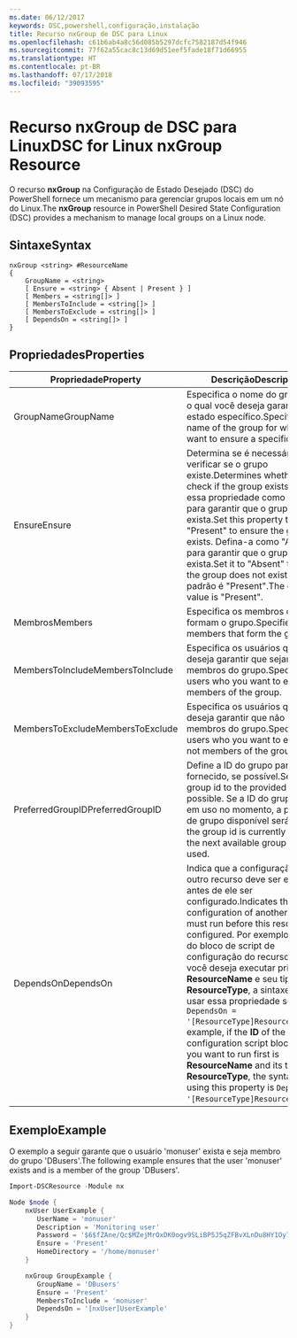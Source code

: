 ```yaml
---
ms.date: 06/12/2017
keywords: DSC,powershell,configuração,instalação
title: Recurso nxGroup de DSC para Linux
ms.openlocfilehash: c61b6ab4a8c56d085b5297dcfc7582187d54f946
ms.sourcegitcommit: 77f62a55cac8c13d69d51eef5fade18f71d66955
ms.translationtype: HT
ms.contentlocale: pt-BR
ms.lasthandoff: 07/17/2018
ms.locfileid: "39093595"
---
```

# <a name="dsc-for-linux-nxgroup-resource"></a><span data-ttu-id="a133c-103">Recurso nxGroup de DSC para Linux</span><span class="sxs-lookup"><span data-stu-id="a133c-103">DSC for Linux nxGroup Resource</span></span>

<span data-ttu-id="a133c-104">O recurso **nxGroup** na Configuração de Estado Desejado (DSC) do PowerShell fornece um mecanismo para gerenciar grupos locais em um nó do Linux.</span><span class="sxs-lookup"><span data-stu-id="a133c-104">The **nxGroup** resource in PowerShell Desired State Configuration (DSC) provides a mechanism to manage local groups on a Linux node.</span></span>

## <a name="syntax"></a><span data-ttu-id="a133c-105">Sintaxe</span><span class="sxs-lookup"><span data-stu-id="a133c-105">Syntax</span></span>

```
nxGroup <string> #ResourceName
{
    GroupName = <string>
    [ Ensure = <string> { Absent | Present } ]
    [ Members = <string[]> ]
    [ MembersToInclude = <string[]> ]
    [ MembersToExclude = <string[]> ]
    [ DependsOn = <string[]> ]
}
```

## <a name="properties"></a><span data-ttu-id="a133c-106">Propriedades</span><span class="sxs-lookup"><span data-stu-id="a133c-106">Properties</span></span>

|  <span data-ttu-id="a133c-107">Propriedade</span><span class="sxs-lookup"><span data-stu-id="a133c-107">Property</span></span> |  <span data-ttu-id="a133c-108">Descrição</span><span class="sxs-lookup"><span data-stu-id="a133c-108">Description</span></span> |
|---|---|
| <span data-ttu-id="a133c-109">GroupName</span><span class="sxs-lookup"><span data-stu-id="a133c-109">GroupName</span></span>| <span data-ttu-id="a133c-110">Especifica o nome do grupo para o qual você deseja garantir um estado específico.</span><span class="sxs-lookup"><span data-stu-id="a133c-110">Specifies the name of the group for which you want to ensure a specific state.</span></span>|
| <span data-ttu-id="a133c-111">Ensure</span><span class="sxs-lookup"><span data-stu-id="a133c-111">Ensure</span></span>| <span data-ttu-id="a133c-112">Determina se é necessário verificar se o grupo existe.</span><span class="sxs-lookup"><span data-stu-id="a133c-112">Determines whether to check if the group exists.</span></span> <span data-ttu-id="a133c-113">Defina essa propriedade como "Present" para garantir que o grupo exista.</span><span class="sxs-lookup"><span data-stu-id="a133c-113">Set this property to "Present" to ensure the group exists.</span></span> <span data-ttu-id="a133c-114">Defina-a como "Absent" para garantir que o grupo não exista.</span><span class="sxs-lookup"><span data-stu-id="a133c-114">Set it to "Absent" to ensure the group does not exist.</span></span> <span data-ttu-id="a133c-115">O valor padrão é "Present".</span><span class="sxs-lookup"><span data-stu-id="a133c-115">The default value is "Present".</span></span>|
| <span data-ttu-id="a133c-116">Membros</span><span class="sxs-lookup"><span data-stu-id="a133c-116">Members</span></span>| <span data-ttu-id="a133c-117">Especifica os membros que formam o grupo.</span><span class="sxs-lookup"><span data-stu-id="a133c-117">Specifies the members that form the group.</span></span>|
| <span data-ttu-id="a133c-118">MembersToInclude</span><span class="sxs-lookup"><span data-stu-id="a133c-118">MembersToInclude</span></span>| <span data-ttu-id="a133c-119">Especifica os usuários que você deseja garantir que sejam membros do grupo.</span><span class="sxs-lookup"><span data-stu-id="a133c-119">Specifies the users who you want to ensure are members of the group.</span></span>|
| <span data-ttu-id="a133c-120">MembersToExclude</span><span class="sxs-lookup"><span data-stu-id="a133c-120">MembersToExclude</span></span>| <span data-ttu-id="a133c-121">Especifica os usuários que você deseja garantir que não sejam membros do grupo.</span><span class="sxs-lookup"><span data-stu-id="a133c-121">Specifies the users who you want to ensure are not members of the group.</span></span>|
| <span data-ttu-id="a133c-122">PreferredGroupID</span><span class="sxs-lookup"><span data-stu-id="a133c-122">PreferredGroupID</span></span>| <span data-ttu-id="a133c-123">Define a ID do grupo para o valor fornecido, se possível.</span><span class="sxs-lookup"><span data-stu-id="a133c-123">Sets the group id to the provided value if possible.</span></span> <span data-ttu-id="a133c-124">Se a ID do grupo estiver em uso no momento, a próxima ID de grupo disponível será usada.</span><span class="sxs-lookup"><span data-stu-id="a133c-124">If the group id is currently in use, the next available group id is used.</span></span>|
| <span data-ttu-id="a133c-125">DependsOn</span><span class="sxs-lookup"><span data-stu-id="a133c-125">DependsOn</span></span> | <span data-ttu-id="a133c-126">Indica que a configuração de outro recurso deve ser executada antes de ele ser configurado.</span><span class="sxs-lookup"><span data-stu-id="a133c-126">Indicates that the configuration of another resource must run before this resource is configured.</span></span> <span data-ttu-id="a133c-127">Por exemplo, se a **ID** do bloco de script de configuração do recurso que você deseja executar primeiro for **ResourceName** e seu tipo for **ResourceType**, a sintaxe para usar essa propriedade será `DependsOn = '[ResourceType]ResourceName'`.</span><span class="sxs-lookup"><span data-stu-id="a133c-127">For example, if the **ID** of the resource configuration script block that you want to run first is **ResourceName** and its type is **ResourceType**, the syntax for using this property is `DependsOn = '[ResourceType]ResourceName'`.</span></span>|

## <a name="example"></a><span data-ttu-id="a133c-128">Exemplo</span><span class="sxs-lookup"><span data-stu-id="a133c-128">Example</span></span>

<span data-ttu-id="a133c-129">O exemplo a seguir garante que o usuário 'monuser' exista e seja membro do grupo 'DBusers'.</span><span class="sxs-lookup"><span data-stu-id="a133c-129">The following example ensures that the user 'monuser' exists and is a member of the group 'DBusers'.</span></span>

```powershell
Import-DSCResource -Module nx

Node $node {
    nxUser UserExample {
       UserName = 'monuser'
       Description = 'Monitoring user'
       Password = '$6$fZAne/Qc$MZejMrOxDK0ogv9SLiBP5J5qZFBvXLnDu8HY1Oy7ycX.Y3C7mGPUfeQy3A82ev3zIabhDQnj2ayeuGn02CqE/0'
       Ensure = 'Present'
       HomeDirectory = '/home/monuser'
    }

    nxGroup GroupExample {
       GroupName = 'DBusers'
       Ensure = 'Present'
       MembersToInclude = 'monuser'
       DependsOn = '[nxUser]UserExample'
    }
}
```